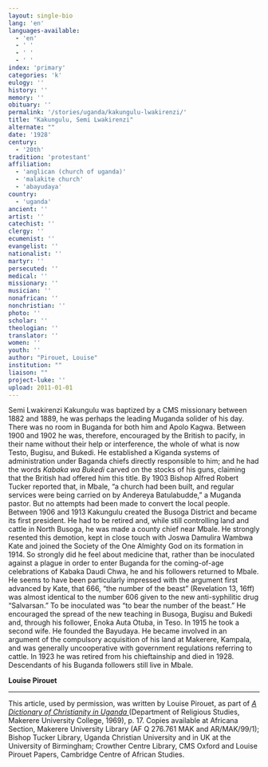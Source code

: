 ```yaml
---
layout: single-bio
lang: 'en'
languages-available:
  - 'en'
  - ' '
  - ' '
  - ' '
index: 'primary'
categories: 'k'
eulogy: ''
history: ''
memory: ''
obituary: ''
permalink: '/stories/uganda/kakungulu-lwakirenzi/'
title: "Kakungulu, Semi Lwakirenzi"
alternate: ""
date: '1928'
century:
  - '20th'
tradition: 'protestant'
affiliation:
  - 'anglican (church of uganda)'
  - 'malakite church'
  - 'abayudaya'
country:
  - 'uganda'
ancient: ''
artist: ''
catechist: ''
clergy: ''
ecumenist: ''
evangelist: ''
nationalist: ''
martyr: ''
persecuted: ''
medical: ''
missionary: ''
musician: ''
nonafrican: ''
nonchristian: ''
photo: ''
scholar: ''
theologian: ''
translator: ''
women: ''
youth: ''
author: "Pirouet, Louise"
institution: ""
liaison: ""
project-luke: ''
upload: 2011-01-01
---
```




Semi Lwakirenzi Kakungulu was baptized by a CMS missionary between 1882 and 1889, he was perhaps the leading Muganda solider of his day. There was no room in Buganda for both him and Apolo Kagwa. Between 1900 and 1902 he was, therefore, encouraged by the British to pacify, in their name without their help or interference, the whole of what is now Testo, Bugisu, and Bukedi. He established a Kiganda systems of administration under Baganda chiefs directly responsible to him; and he had the words *Kabaka wa Bukedi* carved on the stocks of his guns, claiming that the British had offered him this title. By 1903 Bishop Alfred Robert Tucker reported that, in Mbale, “a church had been built, and regular services were being carried on by Andereya Batulabudde,” a Muganda pastor. But no attempts had been made to convert the local people. Between 1906 and 1913 Kakungulu created the Busoga District and became its first president. He had to be retired and, while still controlling land and cattle in North Busoga, he was made a county chief near Mbale. He strongly resented this demotion, kept in close touch with Joswa Damulira Wambwa Kate and joined the Society of the One Almighty God on its formation in 1914. So strongly did he feel about medicine that, rather than be inoculated against a plague in order to enter Buganda for the coming-of-age celebrations of Kabaka Daudi Chwa, he and his followers returned to Mbale. He seems to have been particularly impressed with the argument first advanced by Kate, that 666, “the number of the beast” (Revelation 13, 16ff) was almost identical to the number 606 given to the new anti-syphilitic drug “Salvarsan.” To be inoculated was “to bear the number of the beast.” He encouraged the spread of the new teaching in Busoga, Bugisu and Bukedi and, through his follower, Enoka Auta Otuba, in Teso. In 1915 he took a second wife. He founded the Bayudaya. He became involved in an argument of the compulsory acquisition of his land at Makerere, Kampala, and was generally uncooperative with government regulations referring to cattle. In 1923 he was retired from his chieftainship and died in 1928. Descendants of his Buganda followers still live in Mbale.

**Louise Pirouet**

---

This article, used by permission, was written by Louise Pirouet, as part of *[A Dictionary of Christianity in Uganda ](../pirouet-foreword/)*(Department of Religious Studies, Makerere University College, 1969), p. 17. Copies available at Africana Section, Makerere University Library (AF Q 276.761 MAK and AR/MAK/99/1); Bishop Tucker Library, Uganda Christian University and in UK at the University of Birmingham; Crowther Centre Library, CMS Oxford and Louise Pirouet Papers, Cambridge Centre of African Studies.